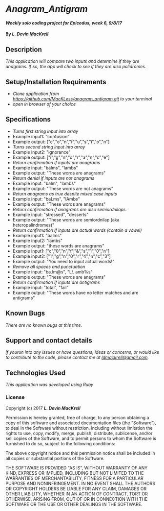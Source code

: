 # _Anagram_Antigram_

#### _Weekly solo coding project for Epicodus, week 6, 9/8/17_

#### By _**L. Devin MacKrell**_

## Description

_This application will compare two inputs and determine if they are anagrams. If so, the app will check to see if they are also palidromes._

## Setup/Installation Requirements

* _Clone application from https://github.com/MacKLess/anagram_antigram.git to your terminal_
* _open in browser of your choice_

## Specifications

* _Turns first string input into array_
* Example input1: "confusion"
* Example output: ["c","o","n","f","u","s","i","o","n"]
* _Turns second string input into array_
* Example input2: "ignorance"
* Example output: ["i","g","n","o","r","a","n","c","e"]
* _Return confirmation if inputs are anagrams_
* Example input: "balms",  "lambs"
* Example output: "These words are anagrams"
* _Return denial if inputs are not anagrams_
* Example input: "balm",  "lambs"
* Example output: "These words are not anagrams"
* _Return anagrams as true despite mixed case inputs_
* Example input: "baLms", "lAmbs"
* Example output: "These words are anagrams"
* _Return confirmation if anagrams are also semiordnilaps_
* Example input: "stressed", "desserts"
* Example output: "These words are semiordnilap (aka heteropalindromes)"
* _Return confirmation if inputs are actual words (contain a vowel)_
* Example input1: "balms"
* Example input2: "lambs"
* Example output: "these words are anagrams"
* Example input1: ["c","0","n","f","&","s","1","0","n"]
* Example input2: ["1","g","n","0","r","4","n","c","3"]
* Example output: "You need to input actual words!"
* _Remove all spaces and punctuation_
* Example input: "ba.lm@s", "L!. amb%s"
* Example output: "These words are anagrams"
* _Return confirmation if inputs are antigrams_
* Example input: "total", "fail"
* Example output: "These words have no letter matches and are antigrams"


## Known Bugs

_There are no known bugs at this time._

## Support and contact details

_If yourun into any issues or have questions, ideas or concerns, or would like to contribute to the code, please contact me at ldmackrell@gmail.com._

## Technologies Used

_This application was developed using Ruby_

### License

Copyright (c) 2017 **_L. Devin MacKrell_**

Permission is hereby granted, free of charge, to any person obtaining a copy
of this software and associated documentation files (the "Software"), to deal
in the Software without restriction, including without limitation the rights
to use, copy, modify, merge, publish, distribute, sublicense, and/or sell
copies of the Software, and to permit persons to whom the Software is
furnished to do so, subject to the following conditions:

The above copyright notice and this permission notice shall be included in all
copies or substantial portions of the Software.

THE SOFTWARE IS PROVIDED "AS IS", WITHOUT WARRANTY OF ANY KIND, EXPRESS OR
IMPLIED, INCLUDING BUT NOT LIMITED TO THE WARRANTIES OF MERCHANTABILITY,
FITNESS FOR A PARTICULAR PURPOSE AND NONINFRINGEMENT. IN NO EVENT SHALL THE
AUTHORS OR COPYRIGHT HOLDERS BE LIABLE FOR ANY CLAIM, DAMAGES OR OTHER
LIABILITY, WHETHER IN AN ACTION OF CONTRACT, TORT OR OTHERWISE, ARISING FROM,
OUT OF OR IN CONNECTION WITH THE SOFTWARE OR THE USE OR OTHER DEALINGS IN THE
SOFTWARE.
